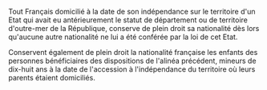   
 Tout Français domicilié à la date de son indépendance sur le territoire d'un Etat qui avait eu antérieurement le statut de département ou de territoire d'outre-mer de la République, conserve de plein droit sa nationalité dès lors qu'aucune autre nationalité ne lui a été conférée par la loi de cet Etat.  

  
 Conservent également de plein droit la nationalité française les enfants des personnes bénéficiaires des dispositions de l'alinéa précédent, mineurs de dix-huit ans à la date de l'accession à l'indépendance du territoire où leurs parents étaient domiciliés.  

